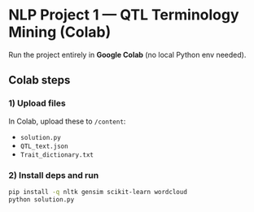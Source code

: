 # NLP Project 1 — QTL Terminology Mining (Colab)

Run the project entirely in **Google Colab** (no local Python env needed).

## Colab steps

### 1) Upload files
In Colab, upload these to `/content`:
- `solution.py`
- `QTL_text.json`
- `Trait_dictionary.txt`

### 2) Install deps and run
```bash
pip install -q nltk gensim scikit-learn wordcloud
python solution.py
